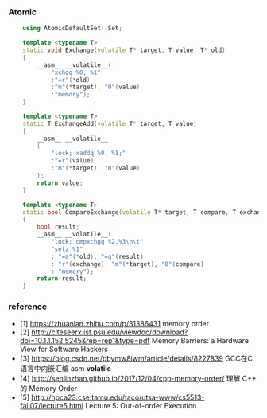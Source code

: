 ### Atomic
```cpp
    using AtomicDefaultSet::Set;

    template <typename T>
    static void Exchange(volatile T* target, T value, T* old)
    {   
        __asm__ __volatile__(
            "xchgq %0, %1"
            :"=r"(*old)
            :"m"(*target), "0"(value)
            :"memory");
    }   

    template <typename T>
    static T ExchangeAdd(volatile T* target, T value)
    {   
        __asm__ __volatile__
        (   
            "lock; xaddq %0, %1;"
            :"=r"(value)
            :"m"(*target), "0"(value)
        );  
        return value;
    }   

    template <typename T>
    static bool CompareExchange(volatile T* target, T compare, T exchange, T* old)
    {   
        bool result;
        __asm__ __volatile__(
            "lock; cmpxchgq %2,%3\n\t"
            "setz %1"
            : "=a"(*old), "=q"(result)
            : "r"(exchange), "m"(*target), "0"(compare)
            : "memory");
        return result;
    }   

```


### reference 
* [1] https://zhuanlan.zhihu.com/p/31386431 memory order
* [2] http://citeseerx.ist.psu.edu/viewdoc/download?doi=10.1.1.152.5245&rep=rep1&type=pdf Memory Barriers: a Hardware View for Software Hackers
* [3] https://blog.csdn.net/pbymw8iwm/article/details/8227839 GCC在C语言中内嵌汇编 asm __volatile__
* [4] http://senlinzhan.github.io/2017/12/04/cpp-memory-order/ 理解 C++ 的 Memory Order
* [5] http://hpca23.cse.tamu.edu/taco/utsa-www/cs5513-fall07/lecture5.html Lecture 5: Out-of-order Execution
